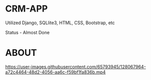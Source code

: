 # CRM-APP

Utilized Django, SQLlite3, HTML, CSS, Bootstrap, etc

Status - Almost Done

# ABOUT

https://user-images.githubusercontent.com/65793945/128067964-a72c4464-48d2-4056-aa6c-f59bf1fa836b.mp4


